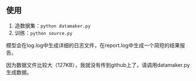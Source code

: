 ## 使用
1. 造数据集：`python datamaker.py`
2. 训练：`python source.py`

模型会在log.log中生成详细的日志文件，在report.log中生成一个简短的结果报告。

因为数据文件比较大（127KB），我就没有传到github上了，请调用datamaker.py生成数据。